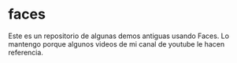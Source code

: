 # faces
Este es un repositorio de algunas demos antiguas usando Faces. Lo mantengo porque algunos videos de mi canal de youtube le hacen referencia.
